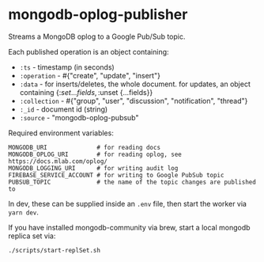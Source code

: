 mongodb-oplog-publisher
=============================

Streams a MongoDB oplog to a Google Pub/Sub topic.

Each published operation is an object containing:

- `:ts` - timestamp (in seconds)
- `:operation` - #{"create", "update", "insert"}
- `:data` - for inserts/deletes, the whole document. for updates, an object containing {:$set {...fields}, :$unset {...fields}}
- `:collection` - #{"group", "user", "discussion", "notification", "thread"}
- `:_id` - document id (string)
- `:source` - "mongodb-oplog-pubsub"

Required environment variables:

```
MONGODB_URI              # for reading docs
MONGODB_OPLOG_URI        # for reading oplog, see https://docs.mlab.com/oplog/
MONGODB_LOGGING_URI      # for writing audit log
FIREBASE_SERVICE_ACCOUNT # for writing to Google PubSub topic
PUBSUB_TOPIC             # the name of the topic changes are published to
```

In dev, these can be supplied inside an `.env` file,
then start the worker via `yarn dev`.

If you have installed mongodb-community via brew, start a local mongodb replica set via:

```
./scripts/start-replSet.sh
```